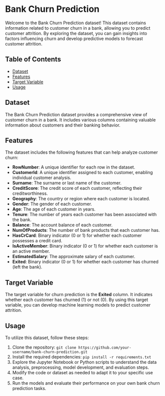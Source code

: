 # Bank Churn Prediction

Welcome to the Bank Churn Prediction dataset! This dataset contains information related to customer churn in a bank, allowing you to predict customer attrition. By exploring the dataset, you can gain insights into factors influencing churn and develop predictive models to forecast customer attrition.

## Table of Contents
- [Dataset](#dataset)
- [Features](#features)
- [Target Variable](#target-variable)
- [Usage](#usage)

## Dataset

The Bank Churn Prediction dataset provides a comprehensive view of customer churn in a bank. It includes various columns containing valuable information about customers and their banking behavior.

## Features

The dataset includes the following features that can help analyze customer churn:

- **RowNumber**: A unique identifier for each row in the dataset.
- **CustomerId**: A unique identifier assigned to each customer, enabling individual customer analysis.
- **Surname**: The surname or last name of the customer.
- **CreditScore**: The credit score of each customer, reflecting their creditworthiness.
- **Geography**: The country or region where each customer is located.
- **Gender**: The gender of each customer.
- **Age**: The age of each customer in years.
- **Tenure**: The number of years each customer has been associated with the bank.
- **Balance**: The account balance of each customer.
- **NumOfProducts**: The number of bank products that each customer has.
- **HasCrCard**: Binary indicator (0 or 1) for whether each customer possesses a credit card.
- **IsActiveMember**: Binary indicator (0 or 1) for whether each customer is an active member.
- **EstimatedSalary**: The approximate salary of each customer.
- **Exited**: Binary indicator (0 or 1) for whether each customer has churned (left the bank).

## Target Variable

The target variable for churn prediction is the **Exited** column. It indicates whether each customer has churned (1) or not (0). By using this target variable, you can develop machine learning models to predict customer attrition.

## Usage

To utilize this dataset, follow these steps:

1. Clone the repository: `git clone https://github.com/your-username/bank-churn-prediction.git`
2. Install the required dependencies: `pip install -r requirements.txt`
3. Explore the Jupyter Notebook or Python scripts to understand the data analysis, preprocessing, model development, and evaluation steps.
4. Modify the code or dataset as needed to adapt it to your specific use case.
5. Run the models and evaluate their performance on your own bank churn prediction tasks.

